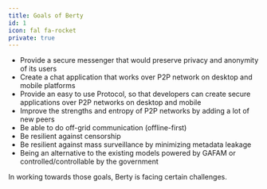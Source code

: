 ```yaml
---
title: Goals of Berty
id: 1
icon: fal fa-rocket
private: true
---
```


* Provide a secure messenger that would preserve privacy and anonymity of its users
* Create a chat application that works over P2P network on desktop and mobile platforms
* Provide an easy to use Protocol, so that developers can create secure applications over P2P networks on desktop and mobile
* Improve the strengths and entropy of P2P networks by adding a lot of new peers
* Be able to do off-grid communication (offline-first)
* Be resilient against censorship
* Be resilient against mass surveillance by minimizing metadata leakage
* Being an alternative to the existing models powered by GAFAM or controlled/controllable by the government

In working towards those goals, Berty is facing certain challenges.
